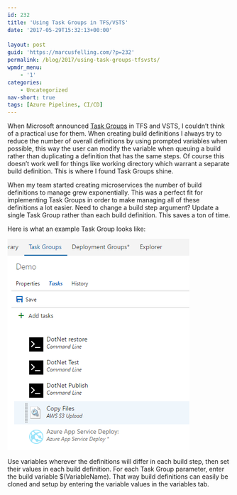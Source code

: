 ```yaml
---
id: 232
title: 'Using Task Groups in TFS/VSTS'
date: '2017-05-29T15:32:13+00:00'

layout: post
guid: 'https://marcusfelling.com/?p=232'
permalink: /blog/2017/using-task-groups-tfsvsts/
wpmdr_menu:
    - '1'
categories:
    - Uncategorized
nav-short: true
tags: [Azure Pipelines, CI/CD]
---
```


When Microsoft announced [Task Groups](https://www.visualstudio.com/en-us/docs/build/concepts/library/task-groups) in TFS and VSTS, I couldn’t think of a practical use for them. When creating build definitions I always try to reduce the number of overall definitions by using prompted variables when possible, this way the user can modify the variable when queuing a build rather than duplicating a definition that has the same steps. Of course this doesn’t work well for things like working directory which warrant a separate build definition. This is where I found Task Groups shine.

When my team started creating microservices the number of build definitions to manage grew exponentially. This was a perfect fit for implementing Task Groups in order to make managing all of these definitions a lot easier. Need to change a build step argument? Update a single Task Group rather than each build definition. This saves a ton of time.

Here is what an example Task Group looks like:

![](/content/uploads/2017/05/TaskGroupDemo.png)

Use variables wherever the definitions will differ in each build step, then set their values in each build definition. For each Task Group parameter, enter the build variable $(VariableName). That way build definitions can easily be cloned and setup by entering the variable values in the variables tab.